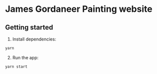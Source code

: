 # James Gordaneer Painting website

## Getting started

1. Install dependencies:
```bash
yarn
```

2. Run the app:
```bash
yarn start
```